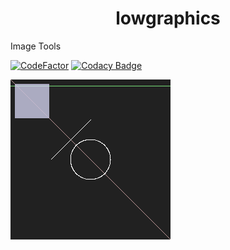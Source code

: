 <h1 align="center">lowgraphics</h1>

Image Tools

[![CodeFactor](https://www.codefactor.io/repository/github/ethosa/lowgraphics/badge)](https://www.codefactor.io/repository/github/ethosa/lowgraphics)
[![Codacy Badge](https://api.codacy.com/project/badge/Grade/9f6f42dfc57b48cd805c2f11febef8b5)](https://www.codacy.com/manual/Ethosa/lowgraphics?utm_source=github.com&amp;utm_medium=referral&amp;utm_content=Ethosa/lowgraphics&amp;utm_campaign=Badge_Grade)

![example output](https://github.com/Ethosa/lowgraphics/blob/master/file.bmp)
